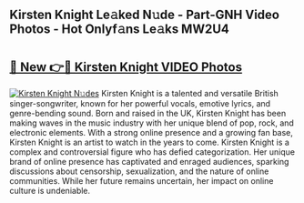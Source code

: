 ## Kirsten Knight Le𝚊ked N𝚞de - Part-GNH Video Photos - Hot Onlyf𝚊ns Le𝚊ks MW2U4

# <h2><a href="http://ab13638.deff.icu/?id=Kirsten+Knight">🔗 New 👉🔴 Kirsten Knight VIDEO Photos</a></h2>

[![Kirsten Knight N𝚞des](https://i.imgur.com/rIISA9y.gif)](http://ab13638.deff.icu/?id=Kirsten+Knight)
Kirsten Knight is a talented and versatile British singer-songwriter, known for her powerful vocals, emotive lyrics, and genre-bending sound. Born and raised in the UK, Kirsten Knight has been making waves in the music industry with her unique blend of pop, rock, and electronic elements. With a strong online presence and a growing fan base, Kirsten Knight is an artist to watch in the years to come. Kirsten Knight is a complex and controversial figure who has defied categorization. Her unique brand of online presence has captivated and enraged audiences, sparking discussions about censorship, sexualization, and the nature of online communities. While her future remains uncertain, her impact on online culture is undeniable.
